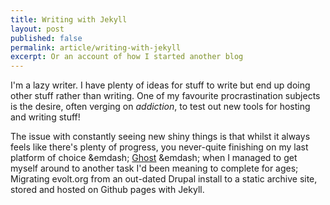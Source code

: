 ```yaml
---
title: Writing with Jekyll
layout: post
published: false
permalink: article/writing-with-jekyll
excerpt: Or an account of how I started another blog
---
```

I'm a lazy writer. I have plenty of ideas for stuff to write but end up doing other stuff rather than writing.
One of my favourite procrastination subjects is the desire, often verging on _addiction_, to test out new tools for
hosting and writing stuff!

The issue with constantly seeing new shiny things is that whilst it always feels like there's plenty of progress, you never-quite finishing on my last platform of choice &emdash; [Ghost](http://ghost.link) &emdash; when I managed to get myself around to another task I'd been meaning to complete for ages; Migrating evolt.org from an out-dated Drupal install to a static archive site, stored and hosted on Github pages with Jekyll.